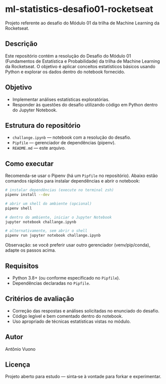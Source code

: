 # ml-statistics-desafio01-rocketseat

Projeto referente ao desafio do Módulo 01 da trilha de Machine Learning da Rocketseat.

## Descrição

Este repositório contém a resolução do Desafio do Módulo 01 (Fundamentos de Estatística e Probabilidade) da trilha de Machine Learning da Rocketseat. O objetivo é aplicar conceitos estatísticos básicos usando Python e explorar os dados dentro do notebook fornecido.

## Objetivo

- Implementar análises estatísticas exploratórias.
- Responder às questões do desafio utilizando código em Python dentro do Jupyter Notebook.

## Estrutura do repositório

- `challange.ipynb` — notebook com a resolução do desafio.
- `Pipfile` — gerenciador de dependências (pipenv).
- `README.md` — este arquivo.

## Como executar

Recomenda-se usar o Pipenv (há um `Pipfile` no repositório). Abaixo estão comandos rápidos para instalar dependências e abrir o notebook:

```bash
# instalar dependências (execute no terminal zsh)
pipenv install --dev

# abrir um shell do ambiente (opcional)
pipenv shell

# dentro do ambiente, iniciar o Jupyter Notebook
jupyter notebook challange.ipynb

# alternativamente, sem abrir o shell
pipenv run jupyter notebook challange.ipynb
```

Observação: se você preferir usar outro gerenciador (venv/pip/conda), adapte os passos acima.

## Requisitos

- Python 3.8+ (ou conforme especificado no `Pipfile`).
- Dependências declaradas no `Pipfile`.

## Critérios de avaliação

- Correção das respostas e análises solicitadas no enunciado do desafio.
- Código legível e bem comentado dentro do notebook.
- Uso apropriado de técnicas estatísticas vistas no módulo.

## Autor

Antônio Vuono

## Licença

Projeto aberto para estudo — sinta‑se à vontade para forkar e experimentar.

